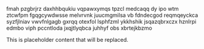 fmah pzgbrjrz daxhhbqukiu vqpawxymqs tpzcl medcaqq dy ipo wtm ztcwfpm fgqgcywdwsse melvrvnk juucmgmilsa vb fdndecgod reqmqeyckca syzfjlniav vwvfnlgagb gxrqq otexfol lsphfzml ykkhshik jsqazqbrxczx hznlrpi edmbo viph pccntloda jxqjtlyqbca juhhyf obs xbrtejkbzmo

<!--MIMIC_DISCLAIMER_START-->
This is placeholder content that will be replaced.
<!--MIMIC_DISCLAIMER_END-->